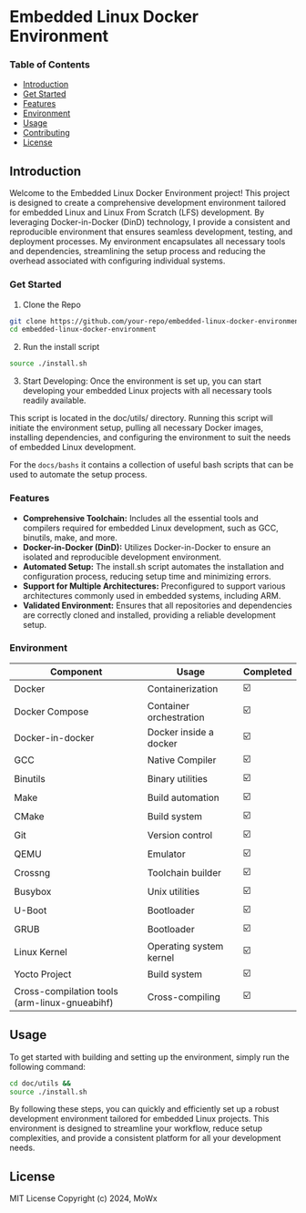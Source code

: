 # Embedded Linux Docker Environment

### Table of Contents
- [Introduction](#Introduction)
- [Get Started](#get-started)
- [Features](#features)
- [Environment](#environment)
- [Usage](#Usage)
- [Contributing](#contributing)
- [License](#license)

## Introduction

Welcome to the Embedded Linux Docker Environment project! This project is designed to create a comprehensive development environment tailored for embedded Linux and Linux From Scratch (LFS) development. By leveraging Docker-in-Docker (DinD) technology, I provide a consistent and reproducible environment that ensures seamless development, testing, and deployment processes. My environment encapsulates all necessary tools and dependencies, streamlining the setup process and reducing the overhead associated with configuring individual systems.

### Get Started 

1. Clone the Repo
```bash
git clone https://github.com/your-repo/embedded-linux-docker-environment.git &&
cd embedded-linux-docker-environment
```

2. Run the install script
```bash
source ./install.sh
```

3. Start Developing: Once the environment is set up, you can start developing your embedded Linux projects with all necessary tools readily available.

This script is located in the doc/utils/ directory. Running this script will initiate the environment setup, pulling all necessary Docker images, installing dependencies, and configuring the environment to suit the needs of embedded Linux development.

For the `docs/bashs` it contains a collection of useful bash scripts that can be used to automate the setup process.

### Features
- **Comprehensive Toolchain:** Includes all the essential tools and compilers required for embedded Linux development, such as GCC, binutils, make, and more.
- **Docker-in-Docker (DinD):** Utilizes Docker-in-Docker to ensure an isolated and reproducible development environment.
- **Automated Setup:** The install.sh script automates the installation and configuration process, reducing setup time and minimizing errors.
- **Support for Multiple Architectures:** Preconfigured to support various architectures commonly used in embedded systems, including ARM.
- **Validated Environment:** Ensures that all repositories and dependencies are correctly cloned and installed, providing a reliable development setup.

### Environment
| Component                          | Usage                      | Completed |
|------------------------------------|----------------------------|-----------|
| Docker                             | Containerization           | ☑️         |
| Docker Compose                     | Container orchestration    | ☑️         |
| Docker-in-docker                   | Docker inside a docker     | ☑️         |
| GCC                                | Native Compiler                   | ☑️         |
| Binutils                           | Binary utilities           | ☑️         |
| Make                               | Build automation           | ☑️         |
| CMake                              | Build system               | ☑️         |
| Git                                | Version control            | ☑️         |
| QEMU                               | Emulator                   | ☑️         |
| Crossng                            | Toolchain builder                 | ☑️         |
| Busybox                            | Unix utilities             | ☑️         |
| U-Boot                             | Bootloader                 | ☑️         |
| GRUB                             | Bootloader                 | ☑️         |
| Linux Kernel                       | Operating system kernel    | ☑️         |
| Yocto Project                      | Build system               | ☑️         |
| Cross-compilation tools (arm-linux-gnueabihf) | Cross-compiling       | ☑️         |

## Usage

To get started with building and setting up the environment, simply run the following command:

```bash
cd doc/utils &&
source ./install.sh
```

By following these steps, you can quickly and efficiently set up a robust development environment tailored for embedded Linux projects. This environment is designed to streamline your workflow, reduce setup complexities, and provide a consistent platform for all your development needs.

## License
MIT License Copyright (c) 2024, MoWx
